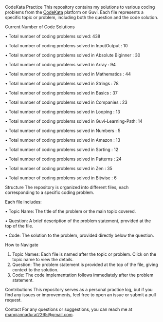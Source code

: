 CodeKata Practice
This repository contains my solutions to various coding problems from the [CodeKata](https://www.guvi.in/code-kata/) platform on Guvi.
Each file represents a specific topic or problem, including both the question and the code solution.


Current Number of Code Solutions

• Total number of coding problems solved: 438

• Total number of coding problems solved in InputOutput       : 10

• Total number of coding problems solved in Absolute Biginner : 30

• Total number of coding problems solved in Array             : 94

• Total number of coding problems solved in Mathematics       : 44

• Total number of coding problems solved in Strings           : 78

• Total number of coding problems solved in Basics            : 37

• Total number of coding problems solved in Companies         : 23

• Total number of coding problems solved in Looping           : 13

• Total number of coding problems solved in Guvi-Learning-Path: 14

• Total number of coding problems solved in Numbers           : 5

• Total number of coding problems solved in Amazon            : 13

• Total number of coding problems solved in Sorting           : 12

• Total number of coding problems solved in Patterns          : 24

• Total number of coding problems solved in Zen               : 35

• Total number of coding problems solved in Bitwise           : 6


Structure
The repository is organized into different files, each corresponding to a specific coding problem. 

Each file includes:

• Topic Name: The title of the problem or the main topic covered.

• Question: A brief description of the problem statement, provided at the top of the file.

• Code: The solution to the problem, provided directly below the question.

How to Navigate
1) Topic Names: Each file is named after the topic or problem. Click on the topic name to view the details.
2) Question: The problem statement is provided at the top of the file, giving context to the solution.
3) Code: The code implementation follows immediately after the problem statement.

Contributions
This repository serves as a personal practice log, but if you find any issues or improvements, feel free to open an issue or submit a pull request.

Contact
For any questions or suggestions, you can reach me at [manojannadurai2265@gmail.com](mailto:manojannadurai2265@gmail.com).
